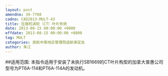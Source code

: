 ```yaml
---
layout: post
amendno: 39-7760
cadno: CAD2013-MULT-43
title: 压缩机涡轮（CT）叶片失效
date: 2013-08-15 00:00:00 +0800
effdate: 2013-08-15 00:00:00 +0800
tag: MULT
categories: 民航中南地区管理局适航审定处
author: 朱江
---
```


##适用范围:
本指令适用于安装了未执行SB1669的CT叶片构型的加拿大普惠公司型号为PT6A-114和PT6A-114A的发动机。

